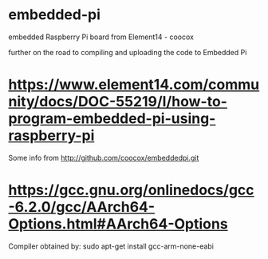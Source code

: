 # embedded-pi
embedded Raspberry Pi board from Element14 - coocox

further on the road to compiling and uploading the code to Embedded Pi

# https://www.element14.com/community/docs/DOC-55219/l/how-to-program-embedded-pi-using-raspberry-pi

Some info from http://github.com/coocox/embeddedpi.git

# https://gcc.gnu.org/onlinedocs/gcc-6.2.0/gcc/AArch64-Options.html#AArch64-Options

Compiler obtained by: sudo apt-get install gcc-arm-none-eabi



